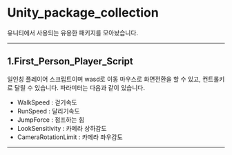 # Unity_package_collection
유니티에서 사용되는 유용한 패키지를 모아놨습니다.
___
## 1.First_Person_Player_Script
일인칭 플레이어 스크립트이며 wasd로 이동 마우스로 화면전환을 할 수 있고, 컨트롤키로 달릴 수 있습니다.
파라미터는 다음과 같이 있습니다.
- WalkSpeed : 걷기속도
- RunSpeed : 달리기속도
- JumpForce : 점프하는 힘
- LookSensitivity : 카메라 상하감도
- CameraRotationLimit : 카메라 좌우감도
___
